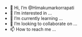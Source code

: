- 👋 Hi, I’m @Himakumarkorrapati
- 👀 I’m interested in ...
- 🌱 I’m currently learning ...
- 💞️ I’m looking to collaborate on ...
- 📫 How to reach me ...

<!---
Himakumarkorrapati/Himakumarkorrapati is a ✨ special ✨ repository because its `README.md` (this file) appears on your GitHub profile.
You can click the Preview link to take a look at your changes.
--->
